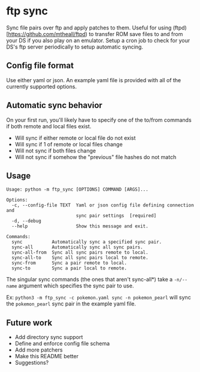 # ftp sync

Sync file pairs over ftp and apply patches to them. Useful for using (ftpd)[https://github.com/mtheall/ftpd) to transfer ROM save files to and from your DS if you also play on an emulator. Setup a cron job to check for your DS's ftp server periodically to setup automatic syncing.

## Config file format

Use either yaml or json. An example yaml file is provided with all of the currently supported options.

## Automatic sync behavior

On your first run, you'll likely have to specify one of the to/from commands if both remote and local files exist.

- Will sync if either remote or local file do not exist
- Will sync if 1 of remote or local files change
- Will not sync if both files change
- Will not sync if somehow the "previous" file hashes do not match

## Usage

```
Usage: python -m ftp_sync [OPTIONS] COMMAND [ARGS]...

Options:
  -c, --config-file TEXT  Yaml or json config file defining connection and 
                          sync pair settings  [required]
  -d, --debug
  --help                  Show this message and exit.

Commands:
  sync           Automatically sync a specified sync pair.
  sync-all       Automatically sync all sync pairs.
  sync-all-from  Sync all sync pairs remote to local.
  sync-all-to    Sync all sync pairs local to remote.
  sync-from      Sync a pair remote to local.
  sync-to        Sync a pair local to remote.
```

The singular sync commands (the ones that aren't sync-all\*) take a `-n/--name` argument which specifies the sync pair to use.

Ex: `python3 -m ftp_sync -c pokemon.yaml sync -n pokemon_pearl` will sync the `pokemon_pearl` sync pair in the example yaml file.

## Future work

- Add directory sync support
- Define and enforce config file schema
- Add more patchers
- Make this README better
- Suggestions?
